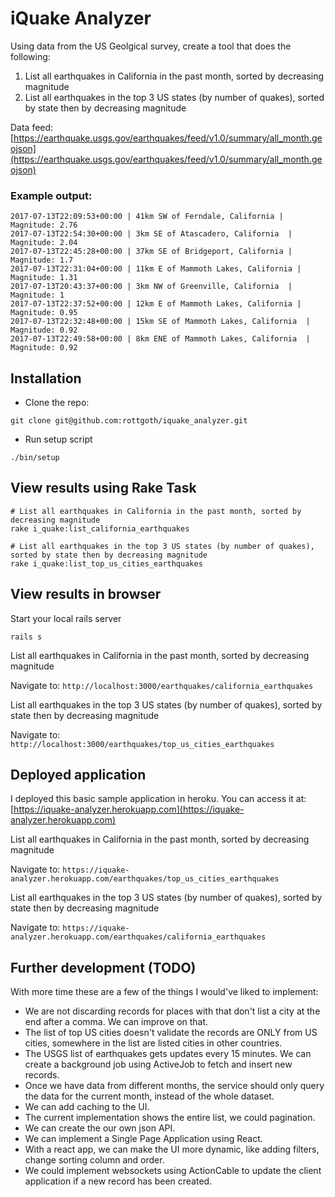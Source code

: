 # iQuake Analyzer

Using data from the US Geolgical survey, create a tool that does the following:

1. List all earthquakes in California in the past month, sorted by decreasing magnitude
2. List all earthquakes in the top 3 US states (by number of quakes), sorted by state then by decreasing magnitude

Data feed: [https://earthquake.usgs.gov/earthquakes/feed/v1.0/summary/all_month.geojson](https://earthquake.usgs.gov/earthquakes/feed/v1.0/summary/all_month.geojson)

### Example output:

```
2017-07-13T22:09:53+00:00 | 41km SW of Ferndale, California | Magnitude: 2.76
2017-07-13T22:54:30+00:00 | 3km SE of Atascadero, California  | Magnitude: 2.04
2017-07-13T22:45:28+00:00 | 37km SE of Bridgeport, California | Magnitude: 1.7
2017-07-13T22:31:04+00:00 | 11km E of Mammoth Lakes, California | Magnitude: 1.31
2017-07-13T20:43:37+00:00 | 3km NW of Greenville, California  | Magnitude: 1
2017-07-13T22:37:52+00:00 | 12km E of Mammoth Lakes, California | Magnitude: 0.95
2017-07-13T22:32:48+00:00 | 15km SE of Mammoth Lakes, California  | Magnitude: 0.92
2017-07-13T22:49:58+00:00 | 8km ENE of Mammoth Lakes, California  | Magnitude: 0.92
```

## Installation

- Clone the repo:
```
git clone git@github.com:rottgoth/iquake_analyzer.git
```

- Run setup script
```
./bin/setup
```

## View results using Rake Task

```
# List all earthquakes in California in the past month, sorted by decreasing magnitude
rake i_quake:list_california_earthquakes

# List all earthquakes in the top 3 US states (by number of quakes), sorted by state then by decreasing magnitude
rake i_quake:list_top_us_cities_earthquakes
```

## View results in browser

Start your local rails server
```
rails s
```

List all earthquakes in California in the past month, sorted by decreasing magnitude

Navigate to: `http://localhost:3000/earthquakes/california_earthquakes`

List all earthquakes in the top 3 US states (by number of quakes), sorted by state then by decreasing magnitude

Navigate to: `http://localhost:3000/earthquakes/top_us_cities_earthquakes`

## Deployed application

I deployed this basic sample application in heroku. You can access it at: [https://iquake-analyzer.herokuapp.com](https://iquake-analyzer.herokuapp.com)

List all earthquakes in California in the past month, sorted by decreasing magnitude

Navigate to: `https://iquake-analyzer.herokuapp.com/earthquakes/top_us_cities_earthquakes`

List all earthquakes in the top 3 US states (by number of quakes), sorted by state then by decreasing magnitude

Navigate to: `https://iquake-analyzer.herokuapp.com/earthquakes/california_earthquakes`

## Further development (TODO)

With more time these are a few of the things I would've liked to implement:

- We are not discarding records for places with that don't list a city at the end after a comma. We can improve on that.
- The list of top US cities doesn't validate the records are ONLY from US cities, somewhere in the list are listed cities in other countries.
- The USGS list of earthquakes gets updates every 15 minutes. We can create a background job using ActiveJob to fetch and insert new records.
- Once we have data from different months, the service should only query the data for the current month, instead of the whole dataset.
- We can add caching to the UI.
- The current implementation shows the entire list, we could pagination.
- We can create the our own json API.
- We can implement a Single Page Application using React.
- With a react app, we can make the UI more dynamic, like adding filters, change sorting column and order.
- We could implement websockets using ActionCable to update the client application if a new record has been created.